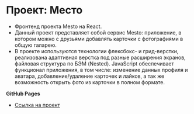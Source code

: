 # Проект: Место

* Фронтенд проекта Mesto на React.
* Данный проект представляет собой сервис Mesto: приложение, в котором можно с друзьями добавлять карточки с фотографиями в общую галарею.
* В проекте используются технологии флексбокс- и грид-верстки, реализована адаптивная верстка под разные расширения экранов, файловая структура по БЭМ (Nested). JavaScript обеспечивает функционал приложения, в том числе: изменение данных профиля и аватара, добавление/удаление карточек и лайков, а так же возможность открыть фото из карточки в полном формате.

**GitHub Pages**

* [Ссылка на проект](https://margoshabanova.github.io/mesto/index.html)
